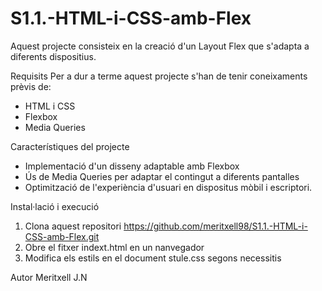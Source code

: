 # S1.1.-HTML-i-CSS-amb-Flex
Aquest projecte consisteix en la creació d'un Layout Flex que s'adapta a diferents dispositius. 


Requisits 
Per a dur a terme aquest projecte s'han de tenir coneixaments prèvis de: 
- HTML i CSS
- Flexbox
- Media Queries

Característiques del projecte
- Implementació d'un disseny adaptable amb Flexbox
- Ús de Media Queries per adaptar el contingut a diferents pantalles
- Optimització de l'experiència d'usuari en dispositus mòbil i escriptori.

Instal·lació i execució
1. Clona aquest repositori
   https://github.com/meritxell98/S1.1.-HTML-i-CSS-amb-Flex.git
3. Obre el fitxer indext.html en un nanvegador
4. Modifica els estils en el document stule.css segons necessitis

Autor 
Meritxell J.N



